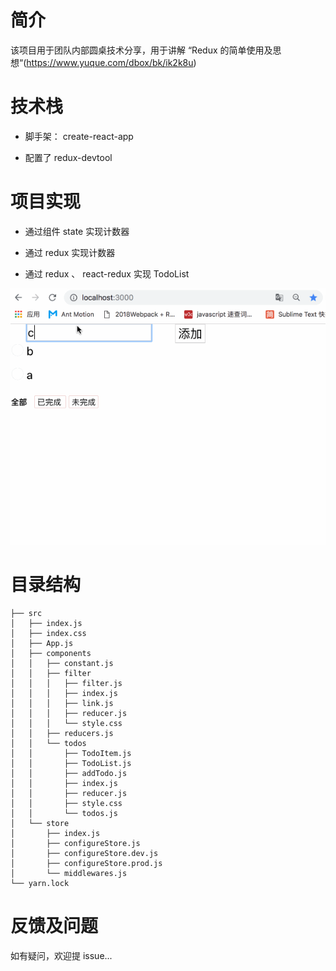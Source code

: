 # 简介

该项目用于团队内部圆桌技术分享，用于讲解 “Redux 的简单使用及思想“(https://www.yuque.com/dbox/bk/ik2k8u)


# 技术栈

- 脚手架： create-react-app

- 配置了 redux-devtool


# 项目实现

- 通过组件 state 实现计数器

- 通过 redux 实现计数器

- 通过 redux 、 react-redux 实现 TodoList

![todolist](./assets/todolist.gif)


# 目录结构

```
├── src
│   ├── index.js
│   ├── index.css
│   ├── App.js
│   ├── components
│   │   ├── constant.js
│   │   ├── filter
│   │   │   ├── filter.js
│   │   │   ├── index.js
│   │   │   ├── link.js
│   │   │   ├── reducer.js
│   │   │   └── style.css
│   │   ├── reducers.js
│   │   └── todos
│   │       ├── TodoItem.js
│   │       ├── TodoList.js
│   │       ├── addTodo.js
│   │       ├── index.js
│   │       ├── reducer.js
│   │       ├── style.css
│   │       └── todos.js
│   └── store
│       ├── index.js
│       ├── configureStore.js
│       ├── configureStore.dev.js
│       ├── configureStore.prod.js
│       └── middlewares.js
└── yarn.lock
```

# 反馈及问题

如有疑问，欢迎提 issue...
